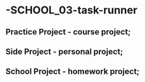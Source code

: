 # -SCHOOL_03-task-runner

## Practice Project - course project;
## Side Project - personal project;
## School Project - homework project;
